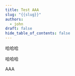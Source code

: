 ```yaml
---
title: Test AAA
slug: "{{slug}}"
authors:
  - john
draft: false
hide_table_of_contents: false
---
```

哈哈哈﻿

哈哈哈﻿

A﻿AA